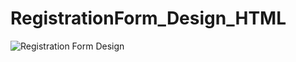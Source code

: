 # RegistrationForm_Design_HTML
![Registration Form Design](https://github.com/Rawnakj1208/RegistrationForm_Design_HTML/assets/97317237/b0341ced-956a-4aa5-96c4-3c2b1ba4f715)
